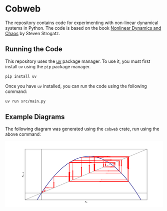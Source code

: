 # Cobweb

The repository contains code for experimenting with non-linear dynamical systems in Python. The code is based on the book [Nonlinear Dynamics and Chaos](https://www.stevenstrogatz.com/books/nonlinear-dynamics-and-chaos-with-applications-to-physics-biology-chemistry-and-engineering) by Steven Strogatz.

## Running the Code

This repository uses the [uv](https://docs.astral.sh/uv/) package manager. To use it, you must first install `uv` using the `pip` package manager.

```bash
pip install uv
```

Once you have `uv` installed, you can run the code using the following command:

```bash
uv run src/main.py
```

## Example Diagrams

The following diagram was generated using the `cobweb` crate, run using the above command:

![Logistic Map](./src/example.png)



